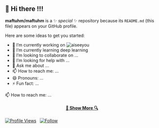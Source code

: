 ## 👋 Hi there !!!

**maftuhm/maftuhm** is a ✨ _special_ ✨ repository because its `README.md` (this file) appears on your GitHub profile.

Here are some ideas to get you started:

- 🔭 I’m currently working on ![aiseeyou](https://aiseeyou.tech/)
- 🌱 I’m currently learning deep learning
- 👯 I’m looking to collaborate on ...
- 🤔 I’m looking for help with ...
- 💬 Ask me about ...
- 📫 How to reach me: ...
- 😄 Pronouns: ...
- ⚡ Fun fact: ...


 📫 How to reach me: ...


<h4 align="center">
  <a href="https://github.com/maftuhm?tab=repositories" title="Show Repositories">🔎 Show More 🔍</a>
</h4>

[![Profile Views](https://komarev.com/ghpvc/?username=maftuhm&color=yellowgreen&style=plastic&label=Profile+Views)](https://github.com/maftuhm) &nbsp;
[![Follow](https://img.shields.io/github/followers/maftuhm?label=Follow&style=plastic)](https://github.com/maftuhm) &nbsp;